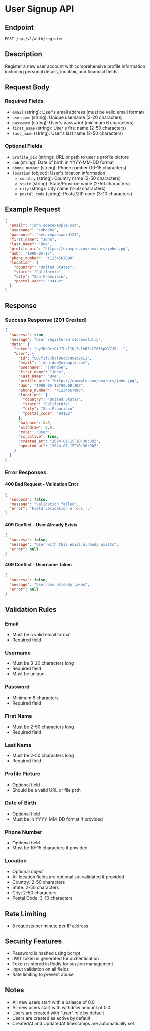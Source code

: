 # User Signup API

## Endpoint
`POST /api/v1/auth/register`

## Description
Register a new user account with comprehensive profile information including personal details, location, and financial fields.

## Request Body

### Required Fields
- `email` (string): User's email address (must be valid email format)
- `username` (string): Unique username (3-20 characters)
- `password` (string): User's password (minimum 6 characters)
- `first_name` (string): User's first name (2-50 characters)
- `last_name` (string): User's last name (2-50 characters)

### Optional Fields
- `profile_pic` (string): URL or path to user's profile picture
- `dob` (string): Date of birth in YYYY-MM-DD format
- `phone_number` (string): Phone number (10-15 characters)
- `location` (object): User's location information
  - `country` (string): Country name (2-50 characters)
  - `state` (string): State/Province name (2-50 characters)
  - `city` (string): City name (2-50 characters)
  - `postal_code` (string): Postal/ZIP code (3-10 characters)

## Example Request

```json
{
  "email": "john.doe@example.com",
  "username": "johndoe",
  "password": "securepassword123",
  "first_name": "John",
  "last_name": "Doe",
  "profile_pic": "https://example.com/avatars/john.jpg",
  "dob": "1990-05-15",
  "phone_number": "+1234567890",
  "location": {
    "country": "United States",
    "state": "California",
    "city": "San Francisco",
    "postal_code": "94102"
  }
}
```

## Response

### Success Response (201 Created)
```json
{
  "success": true,
  "message": "User registered successfully",
  "data": {
    "token": "eyJhbGciOiJIUzI1NiIsInR5cCI6IkpXVCJ9...",
    "user": {
      "id": "507f1f77bcf86cd799439011",
      "email": "john.doe@example.com",
      "username": "johndoe",
      "first_name": "John",
      "last_name": "Doe",
      "profile_pic": "https://example.com/avatars/john.jpg",
      "dob": "1990-05-15T00:00:00Z",
      "phone_number": "+1234567890",
      "location": {
        "country": "United States",
        "state": "California",
        "city": "San Francisco",
        "postal_code": "94102"
      },
      "balance": 0.0,
      "withdraw": 0.0,
      "role": "user",
      "is_active": true,
      "created_at": "2024-01-15T10:30:00Z",
      "updated_at": "2024-01-15T10:30:00Z"
    }
  }
}
```

### Error Responses

#### 400 Bad Request - Validation Error
```json
{
  "success": false,
  "message": "Validation failed",
  "error": "Field validation errors..."
}
```

#### 409 Conflict - User Already Exists
```json
{
  "success": false,
  "message": "User with this email already exists",
  "error": null
}
```

#### 409 Conflict - Username Taken
```json
{
  "success": false,
  "message": "Username already taken",
  "error": null
}
```

## Validation Rules

### Email
- Must be a valid email format
- Required field

### Username
- Must be 3-20 characters long
- Required field
- Must be unique

### Password
- Minimum 6 characters
- Required field

### First Name
- Must be 2-50 characters long
- Required field

### Last Name
- Must be 2-50 characters long
- Required field

### Profile Picture
- Optional field
- Should be a valid URL or file path

### Date of Birth
- Optional field
- Must be in YYYY-MM-DD format if provided

### Phone Number
- Optional field
- Must be 10-15 characters if provided

### Location
- Optional object
- All location fields are optional but validated if provided
- Country: 2-50 characters
- State: 2-50 characters
- City: 2-50 characters
- Postal Code: 3-10 characters

## Rate Limiting
- 5 requests per minute per IP address

## Security Features
- Password is hashed using bcrypt
- JWT token is generated for authentication
- Token is stored in Redis for session management
- Input validation on all fields
- Rate limiting to prevent abuse

## Notes
- All new users start with a balance of 0.0
- All new users start with withdraw amount of 0.0
- Users are created with "user" role by default
- Users are created as active by default
- CreatedAt and UpdatedAt timestamps are automatically set
